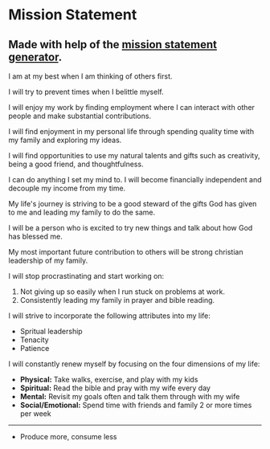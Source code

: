 # Mission Statement

## Made with help of the [mission statement generator](https://msb.franklincovey.com/).

I am at my best when I am thinking of others first.

I will try to prevent times when I belittle myself.

I will enjoy my work by finding employment where I can interact with other people and make substantial contributions.

I will find enjoyment in my personal life through spending quality time with my family and exploring my ideas.

I will find opportunities to use my natural talents and gifts such as creativity, being a good friend, and thoughtfulness.

I can do anything I set my mind to. I will become financially independent and decouple my income from my time.

My life's journey is striving to be a good steward of the gifts God has given to me and leading my family to do the same.

I will be a person who is excited to try new things and talk about how God has blessed me.

My most important future contribution to others will be strong christian leadership of my family.

I will stop procrastinating and start working on:

1. Not giving up so easily when I run stuck on problems at work.
2. Consistently leading my family in prayer and bible reading.

I will strive to incorporate the following attributes into my life:

- Spritual leadership
- Tenacity
- Patience

I will constantly renew myself by focusing on the four dimensions of my life:

- **Physical:** Take walks, exercise, and play with my kids
- **Spiritual:** Read the bible and pray with my wife every day
- **Mental:** Revisit my goals often and talk them through with my wife
- **Social/Emotional:** Spend time with friends and family 2 or more times per week

---

- Produce more, consume less
